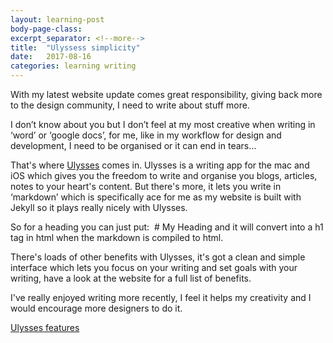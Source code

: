 ```yaml
---
layout: learning-post
body-page-class:
excerpt_separator: <!--more-->
title:  "Ulyssess simplicity"
date:   2017-08-16
categories: learning writing
---
```


With my latest website update comes great responsibility, giving back more to the design community, <!--more-->I need to write about stuff more.



I don’t know about you but I don’t feel at my most creative when writing in ‘word’ or ‘google docs’, for me, like in my workflow for design and development, I need to be organised or it can end in tears…

That's where [Ulysses](https://www.ulyssesapp.com) comes in. Ulysses is a writing app for the mac and iOS which gives you the freedom to write and organise you blogs, articles, notes to your heart's content.  But there's more, it lets you write in ‘markdown’ which is specifically ace for me as my website is built with Jekyll so it plays really nicely with Ulysses.

So for a heading you can just put:
 # My Heading and it will convert into a h1 tag in html when the markdown is compiled to html.

There's loads of other benefits with Ulysses, it's got a clean and simple interface which lets you focus on your writing and set goals with your writing, have a look at the website for a full list of benefits.

I've really enjoyed writing more recently, I feel it helps my creativity and I would encourage more designers to do it.

[Ulysses features](https://www.ulyssesapp.com/features/)
